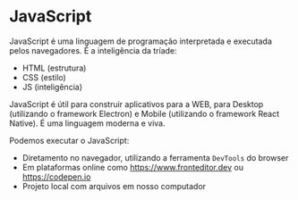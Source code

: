 # JavaScript

JavaScript é uma linguagem de programação interpretada e executada pelos navegadores. É a inteligência da tríade:

- HTML (estrutura)
- CSS (estilo)
- JS (inteligência)

JavaScript é útil para construir aplicativos para a WEB, para Desktop (utilizando o framework Electron) e Mobile (utilizando o framework React Native). É uma linguagem moderna e viva.

Podemos executar o JavaScript:

- Diretamento no navegador, utilizando a ferramenta `DevTools` do browser
- Em plataformas online como https://www.fronteditor.dev ou https://codepen.io
- Projeto local com arquivos em nosso computador
